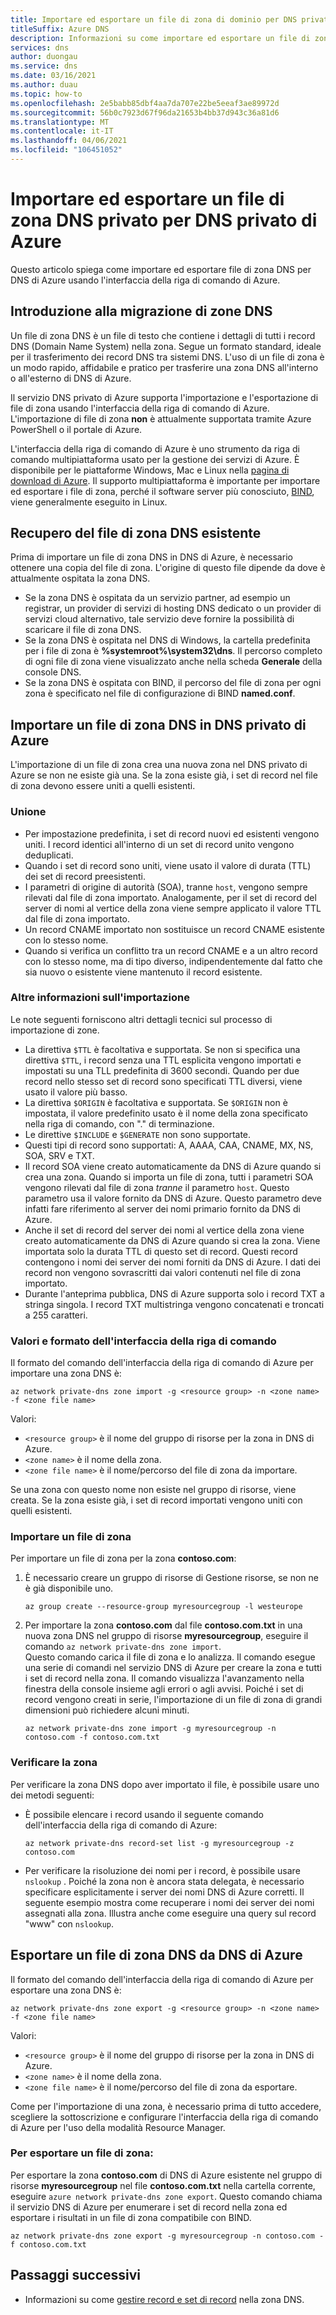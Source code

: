 ```yaml
---
title: Importare ed esportare un file di zona di dominio per DNS privato di Azure-interfaccia della riga di comando di Azure
titleSuffix: Azure DNS
description: Informazioni su come importare ed esportare un file di zona DNS in DNS privato di Azure usando l'interfaccia della riga di comando di Azure
services: dns
author: duongau
ms.service: dns
ms.date: 03/16/2021
ms.author: duau
ms.topic: how-to
ms.openlocfilehash: 2e5babb85dbf4aa7da707e22be5eeaf3ae89972d
ms.sourcegitcommit: 56b0c7923d67f96da21653b4bb37d943c36a81d6
ms.translationtype: MT
ms.contentlocale: it-IT
ms.lasthandoff: 04/06/2021
ms.locfileid: "106451052"
---
```

# <a name="import-and-export-a-private-dns-zone-file-for-azure-private-dns"></a>Importare ed esportare un file di zona DNS privato per DNS privato di Azure

Questo articolo spiega come importare ed esportare file di zona DNS per DNS di Azure usando l'interfaccia della riga di comando di Azure.

## <a name="introduction-to-dns-zone-migration"></a>Introduzione alla migrazione di zone DNS

Un file di zona DNS è un file di testo che contiene i dettagli di tutti i record DNS (Domain Name System) nella zona. Segue un formato standard, ideale per il trasferimento dei record DNS tra sistemi DNS. L'uso di un file di zona è un modo rapido, affidabile e pratico per trasferire una zona DNS all'interno o all'esterno di DNS di Azure.

Il servizio DNS privato di Azure supporta l'importazione e l'esportazione di file di zona usando l'interfaccia della riga di comando di Azure. L'importazione di file di zona **non** è attualmente supportata tramite Azure PowerShell o il portale di Azure.

L'interfaccia della riga di comando di Azure è uno strumento da riga di comando multipiattaforma usato per la gestione dei servizi di Azure. È disponibile per le piattaforme Windows, Mac e Linux nella [pagina di download di Azure](https://azure.microsoft.com/downloads/). Il supporto multipiattaforma è importante per importare ed esportare i file di zona, perché il software server più conosciuto, [BIND](https://www.isc.org/downloads/bind/), viene generalmente eseguito in Linux.

## <a name="obtain-your-existing-dns-zone-file"></a>Recupero del file di zona DNS esistente

Prima di importare un file di zona DNS in DNS di Azure, è necessario ottenere una copia del file di zona. L'origine di questo file dipende da dove è attualmente ospitata la zona DNS.

* Se la zona DNS è ospitata da un servizio partner, ad esempio un registrar, un provider di servizi di hosting DNS dedicato o un provider di servizi cloud alternativo, tale servizio deve fornire la possibilità di scaricare il file di zona DNS.
* Se la zona DNS è ospitata nel DNS di Windows, la cartella predefinita per i file di zona è **%systemroot%\system32\dns**. Il percorso completo di ogni file di zona viene visualizzato anche nella scheda **Generale** della console DNS.
* Se la zona DNS è ospitata con BIND, il percorso del file di zona per ogni zona è specificato nel file di configurazione di BIND **named.conf**.

## <a name="import-a-dns-zone-file-into-azure-private-dns"></a>Importare un file di zona DNS in DNS privato di Azure

L'importazione di un file di zona crea una nuova zona nel DNS privato di Azure se non ne esiste già una. Se la zona esiste già, i set di record nel file di zona devono essere uniti a quelli esistenti.

### <a name="merge-behavior"></a>Unione

* Per impostazione predefinita, i set di record nuovi ed esistenti vengono uniti. I record identici all'interno di un set di record unito vengono deduplicati.
* Quando i set di record sono uniti, viene usato il valore di durata (TTL) dei set di record preesistenti.
* I parametri di origine di autorità (SOA), tranne `host`, vengono sempre rilevati dal file di zona importato. Analogamente, per il set di record del server di nomi al vertice della zona viene sempre applicato il valore TTL dal file di zona importato.
* Un record CNAME importato non sostituisce un record CNAME esistente con lo stesso nome.  
* Quando si verifica un conflitto tra un record CNAME e a un altro record con lo stesso nome, ma di tipo diverso, indipendentemente dal fatto che sia nuovo o esistente viene mantenuto il record esistente. 

### <a name="additional-information-about-importing"></a>Altre informazioni sull'importazione

Le note seguenti forniscono altri dettagli tecnici sul processo di importazione di zone.

* La direttiva `$TTL` è facoltativa e supportata. Se non si specifica una direttiva `$TTL`, i record senza una TTL esplicita vengono importati e impostati su una TLL predefinita di 3600 secondi. Quando per due record nello stesso set di record sono specificati TTL diversi, viene usato il valore più basso.
* La direttiva `$ORIGIN` è facoltativa e supportata. Se `$ORIGIN` non è impostata, il valore predefinito usato è il nome della zona specificato nella riga di comando, con "." di terminazione.
* Le direttive `$INCLUDE` e `$GENERATE` non sono supportate.
* Questi tipi di record sono supportati: A, AAAA, CAA, CNAME, MX, NS, SOA, SRV e TXT.
* Il record SOA viene creato automaticamente da DNS di Azure quando si crea una zona. Quando si importa un file di zona, tutti i parametri SOA vengono rilevati dal file di zona *tranne* il parametro `host`. Questo parametro usa il valore fornito da DNS di Azure. Questo parametro deve infatti fare riferimento al server dei nomi primario fornito da DNS di Azure.
* Anche il set di record del server dei nomi al vertice della zona viene creato automaticamente da DNS di Azure quando si crea la zona. Viene importata solo la durata TTL di questo set di record. Questi record contengono i nomi dei server dei nomi forniti da DNS di Azure. I dati dei record non vengono sovrascritti dai valori contenuti nel file di zona importato.
* Durante l'anteprima pubblica, DNS di Azure supporta solo i record TXT a stringa singola. I record TXT multistringa vengono concatenati e troncati a 255 caratteri.

### <a name="cli-format-and-values"></a>Valori e formato dell'interfaccia della riga di comando

Il formato del comando dell'interfaccia della riga di comando di Azure per importare una zona DNS è:

```azurecli
az network private-dns zone import -g <resource group> -n <zone name> -f <zone file name>
```

Valori:

* `<resource group>` è il nome del gruppo di risorse per la zona in DNS di Azure.
* `<zone name>` è il nome della zona.
* `<zone file name>` è il nome/percorso del file di zona da importare.

Se una zona con questo nome non esiste nel gruppo di risorse, viene creata. Se la zona esiste già, i set di record importati vengono uniti con quelli esistenti.

### <a name="import-a-zone-file"></a>Importare un file di zona

Per importare un file di zona per la zona **contoso.com**:

1. È necessario creare un gruppo di risorse di Gestione risorse, se non ne è già disponibile uno.

    ```azurecli
    az group create --resource-group myresourcegroup -l westeurope
    ```

2. Per importare la zona **contoso.com** dal file **contoso.com.txt** in una nuova zona DNS nel gruppo di risorse **myresourcegroup**, eseguire il comando `az network private-dns zone import`.<BR>Questo comando carica il file di zona e lo analizza. Il comando esegue una serie di comandi nel servizio DNS di Azure per creare la zona e tutti i set di record nella zona. Il comando visualizza l'avanzamento nella finestra della console insieme agli errori o agli avvisi. Poiché i set di record vengono creati in serie, l'importazione di un file di zona di grandi dimensioni può richiedere alcuni minuti.

    ```azurecli
    az network private-dns zone import -g myresourcegroup -n contoso.com -f contoso.com.txt
    ```

### <a name="verify-the-zone"></a>Verificare la zona

Per verificare la zona DNS dopo aver importato il file, è possibile usare uno dei metodi seguenti:

* È possibile elencare i record usando il seguente comando dell'interfaccia della riga di comando di Azure:

    ```azurecli
    az network private-dns record-set list -g myresourcegroup -z contoso.com
    ```

* Per verificare la risoluzione dei nomi per i record, è possibile usare `nslookup` . Poiché la zona non è ancora stata delegata, è necessario specificare esplicitamente i server dei nomi DNS di Azure corretti. Il seguente esempio mostra come recuperare i nomi dei server dei nomi assegnati alla zona. Illustra anche come eseguire una query sul record "www" con `nslookup`.

## <a name="export-a-dns-zone-file-from-azure-dns"></a>Esportare un file di zona DNS da DNS di Azure

Il formato del comando dell'interfaccia della riga di comando di Azure per esportare una zona DNS è:

```azurecli
az network private-dns zone export -g <resource group> -n <zone name> -f <zone file name>
```

Valori:

* `<resource group>` è il nome del gruppo di risorse per la zona in DNS di Azure.
* `<zone name>` è il nome della zona.
* `<zone file name>` è il nome/percorso del file di zona da esportare.

Come per l'importazione di una zona, è necessario prima di tutto accedere, scegliere la sottoscrizione e configurare l'interfaccia della riga di comando di Azure per l'uso della modalità Resource Manager.

### <a name="to-export-a-zone-file"></a>Per esportare un file di zona:

Per esportare la zona **contoso.com** di DNS di Azure esistente nel gruppo di risorse **myresourcegroup** nel file **contoso.com.txt** nella cartella corrente, eseguire `azure network private-dns zone export`. Questo comando chiama il servizio DNS di Azure per enumerare i set di record nella zona ed esportare i risultati in un file di zona compatibile con BIND.

```azurecli
az network private-dns zone export -g myresourcegroup -n contoso.com -f contoso.com.txt
```

## <a name="next-steps"></a>Passaggi successivi

* Informazioni su come [gestire record e set di record](./private-dns-getstarted-cli.md) nella zona DNS.
